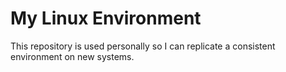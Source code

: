 # My Linux Environment

This repository is used personally so I can replicate a consistent environment on new systems.
